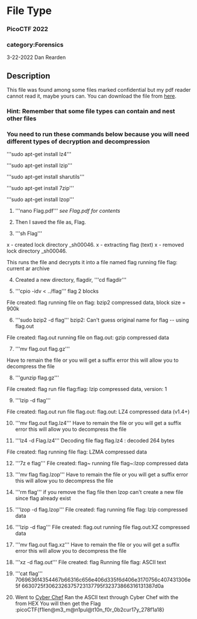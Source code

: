 # File Type
### PicoCTF 2022
### category:Forensics
3-22-2022
Dan Rearden

## Description
This file was found among some files marked confidential but my pdf reader cannot read it, maybe yours can. You can download the file from [here](https://artifacts.picoctf.net/c/329/Flag.pdf).

### Hint: Remember that some file types can contain and nest other files

### You need to run these commands below because you will need different types of decryption and decompression

'''sudo apt-get install lz4'''

'''sudo apt-get install lzip'''

'''sudo apt-get install sharutils'''

'''sudo apt-get install 7zip'''

'''sudo apt-get install lzop'''



1. '''nano Flag.pdf'''
_see Flag.pdf for contents_

2. Then I saved the file as, Flag.

3. '''sh Flag'''

  x - created lock directory _sh00046.
  x - extracting flag (text)
  x - removed lock directory _sh00046.

  This runs the file and decrypts it into a file named flag
  running file flag: current ar archive

4. Created a new directory, flagdir, '''cd flagdir'''

5. '''cpio -idv < ../flag'''
  flag
  2 blocks

  File created: flag
  running file on flag: bzip2 compressed data, block size = 900k

6. '''sudo bzip2 -d flag'''
  bzip2: Can't guess original name for flag -- using flag.out

  File created: flag.out
  running file on flag.out: gzip compressed data

7. '''mv flag.out flag.gz'''

  Have to remain the file or you will get a suffix error
  this will allow you to decompress the file

8. '''gunzip flag.gz'''

  File created: flag
  run file flag:flag: lzip compressed data, version: 1

9. '''lzip -d flag'''

  File created: flag.out
  run file flag.out: flag.out: LZ4 compressed data (v1.4+)

10. '''mv flag.out flag.lz4'''
  Have to remain the file or you will get a suffix error
  this will allow you to decompress the file

11. '''lz4 -d Flag.lz4'''
  Decoding file flag 
  flag.lz4             : decoded 264 bytes  

  File created: flag
  running file flag: LZMA compressed data

12. '''7z e flag'''
  File created: flag~
  running file flag~:lzop compressed data


13. '''mv flag flag.lzop'''
  Have to remain the file or you will get a suffix error
  this will allow you to decompress the file

14. '''rm flag'''
  if you remove the flag file then lzop can't create a new file since flag already exist

15. '''lzop -d flag.lzop'''
  File created: flag
  running file flag: lzip compressed data

16. '''lzip -d flag'''
  File created: flag.out
  running file flag.out:XZ compressed data

17. '''mv flag.out flag.xz'''
  Have to remain the file or you will get a suffix error
  this will allow you to decompress the file

18. '''xz -d flag.out'''
  File created: flag
  Running file flag: ASCII text

19. '''cat flag'''
  7069636f4354467b66316c656e406d335f6d406e3170756c407431306e5f
  6630725f3062326375723137795f32373866316131387d0a

20.  Went to [Cyber Chef](https://gchq.github.io/CyberChef/)
  Ran the ASCII text through Cyber Chef with the from HEX 
  You will then get the Flag :picoCTF{f1len@m3_m@n1pul@t10n_f0r_0b2cur17y_278f1a18}
